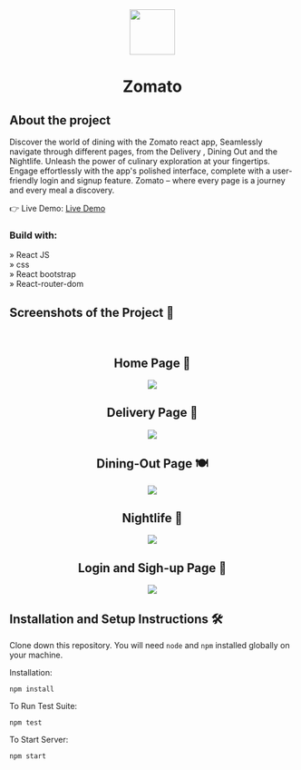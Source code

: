  <div align='center'>
<img src='https://github.com/vaibhav1202dev/Zomato/assets/142654068/2ba7a4bd-fbe1-4804-acab-ae2e2d735982.png'  height='80px' width='80px'/>
</div>
                
<div align='center'><h1>Zomato</h1> </div>

<h2>About the project</h2>

  <p>Discover the world of dining with the Zomato react app, Seamlessly navigate through different pages, from the   Delivery ,  Dining Out and the  Nightlife. Unleash the power of culinary exploration at your fingertips. Engage effortlessly with the app's polished interface, complete with a user-friendly login and signup feature. Zomato – where every page is a journey and every meal a discovery.</p>

👉 Live Demo: <a href='https://zomato-rust-one.vercel.app/'>Live Demo</a>

<h3>Build with:</h3>

» React JS <br>
» css <br>
» React bootstrap <br>
» React-router-dom

<h2>Screenshots of the Project 📸</h2>
<br>
<h2 align='center'>Home Page 🏡</h2>

<div align='center'>
<img src='https://github.com/vaibhav1202dev/Zomato/assets/142654068/0b8b8e98-9c48-4e3c-9ba9-088a8a7be991'/>
</div>

<h2 align='center'>Delivery Page 🛵</h2>

<div align='center'>
<img src='https://github.com/vaibhav1202dev/Zomato/assets/142654068/cc28e48c-9a62-4f0a-b24a-aa6233fded38'/>
</div>

<h2 align='center'>Dining-Out Page 🍽️</h2>

<div align='center'>
<img src='https://github.com/vaibhav1202dev/Zomato/assets/142654068/54c5a754-98ca-4200-85de-3e9f7e73fd58'/>
</div>

<h2 align='center'>Nightlife 🍷</h2>

<div align='center'>
<img src='https://github.com/vaibhav1202dev/Zomato/assets/142654068/9c449494-4441-4273-a4d8-58a5437c8664.png'/>
</div>

<h2 align='center'>Login and Sigh-up Page 👤</h2>

<div align='center'>
<img src='https://github.com/vaibhav1202dev/Zomato/assets/142654068/c43529ac-90fc-4988-b37b-9b77b3cb32ac'/>
</div>


## <h2> Installation and Setup Instructions 🛠️</h2>

Clone down this repository. You will need `node` and `npm` installed globally on your machine.  

Installation:

`npm install`  

To Run Test Suite:  

`npm test`  

To Start Server:

`npm start` 
